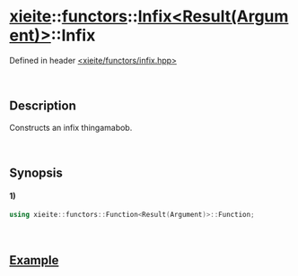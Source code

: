 # [xieite](../../../../../../xieite.md)\:\:[functors](../../../../../../functors.md)\:\:[Infix<Result(Argument)>](../../../../infix.md)\:\:Infix
Defined in header [<xieite/functors/infix.hpp>](../../../../../../../include/xieite/functors/infix.hpp)

&nbsp;

## Description
Constructs an infix thingamabob.

&nbsp;

## Synopsis
#### 1)
```cpp
using xieite::functors::Function<Result(Argument)>::Function;
```

&nbsp;

## [Example](../../../../function.md#Example)
